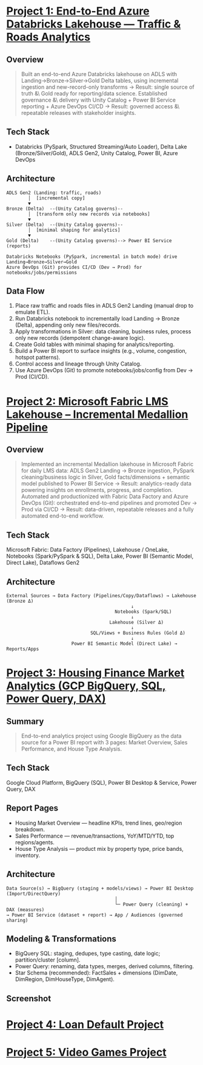 # [Project 1: End-to-End Azure Databricks Lakehouse — Traffic & Roads Analytics](https://github.com/khanhmdinh/khanhmdinh.github.io/tree/main/01_End-to-End%20Azure%20Databricks%20Lakehouse%20%E2%80%93%20Traffic%20%26%20Roads%20Analytics)

## Overview
> Built an end-to-end Azure Databricks lakehouse on ADLS with Landing→Bronze→Silver→Gold Delta tables, using incremental ingestion and new-record-only transforms → Result: single source of truth \&\ Gold ready for reporting/data science.
> Established governance \&\ delivery with Unity Catalog + Power BI Service reporting + Azure DevOps CI/CD → Result: governed access \&\ repeatable releases with stakeholder insights.

## Tech Stack
* Databricks (PySpark, Structured Streaming/Auto Loader), Delta Lake (Bronze/Silver/Gold), ADLS Gen2, Unity Catalog, Power BI, Azure DevOps

## Architecture
```postgresql
ADLS Gen2 (Landing: traffic, roads)
        │  [incremental copy]
        ▼
Bronze (Delta)  --(Unity Catalog governs)--
        │  [transform only new records via notebooks]
        ▼
Silver (Delta)  --(Unity Catalog governs)--
        │  [minimal shaping for analytics]
        ▼
Gold (Delta)    --(Unity Catalog governs)--> Power BI Service (reports)

Databricks Notebooks (PySpark, incremental in batch mode) drive Landing→Bronze→Silver→Gold
Azure DevOps (Git) provides CI/CD (Dev → Prod) for notebooks/jobs/permissions

```

## Data Flow
1. Place raw traffic and roads files in ADLS Gen2 Landing (manual drop to emulate ETL).
2. Run Databricks notebook to incrementally load Landing → Bronze (Delta), appending only new files/records.
3. Apply transformations in Silver: data cleaning, business rules, process only new records (idempotent change-aware logic).
4. Create Gold tables with minimal shaping for analytics/reporting.
5. Build a Power BI report to surface insights (e.g., volume, congestion, hotspot patterns).
6. Control access and lineage through Unity Catalog.
7. Use Azure DevOps (Git) to promote notebooks/jobs/config from Dev → Prod (CI/CD).

# [Project 2: Microsoft Fabric LMS Lakehouse – Incremental Medallion Pipeline](https://github.com/khanhmdinh/khanhmdinh.github.io/tree/main/02_Microsoft%20Fabric%20LMS%20Lakehouse%20%E2%80%93%20Incremental%20Medallion%20Pipeline)

## Overview
> Implemented an incremental Medallion lakehouse in Microsoft Fabric for daily LMS data: ADLS Gen2 Landing → Bronze ingestion, PySpark cleaning/business logic in Silver, Gold facts/dimensions + semantic model published to Power BI Service → Result: analytics-ready data powering insights on enrollments, progress, and completion.
> Automated and productionized with Fabric Data Factory and Azure DevOps (Git): orchestrated end-to-end pipelines and promoted Dev → Prod via CI/CD → Result: data-driven, repeatable releases and a fully automated end-to-end workflow.

## Tech Stack
Microsoft Fabric: Data Factory (Pipelines), Lakehouse / OneLake, Notebooks (Spark/PySpark & SQL), Delta Lake, Power BI (Semantic Model, Direct Lake), Dataflows Gen2

## Architecture

```
External Sources → Data Factory (Pipelines/Copy/Dataflows) → Lakehouse (Bronze Δ)
                                              ↓
                                        Notebooks (Spark/SQL)
                                              ↓
                                      Lakehouse (Silver Δ)
                                              ↓
                               SQL/Views + Business Rules (Gold Δ)
                                              ↓
                        Power BI Semantic Model (Direct Lake) → Reports/Apps
```


# [Project 3: Housing Finance Market Analytics (GCP BigQuery, SQL, Power Query, DAX)](https://github.com/khanhmdinh/khanhmdinh.github.io/tree/main/03_Housing%20Finance%20Market%20Analytics)

## Summary
> End-to-end analytics project using Google BigQuery as the data source for a Power BI report with 3 pages: Market Overview, Sales Performance, and House Type Analysis.

## Tech Stack
Google Cloud Platform, BigQuery (SQL), Power BI Desktop & Service, Power Query, DAX

## Report Pages
* Housing Market Overview — headline KPIs, trend lines, geo/region breakdown.
* Sales Performance — revenue/transactions, YoY/MTD/YTD, top regions/agents.
* House Type Analysis — product mix by property type, price bands, inventory.

## Architecture
```
Data Source(s) → BigQuery (staging + models/views) → Power BI Desktop (Import/DirectQuery)
                                        │
                                        └─ Power Query (cleaning) + DAX (measures)
→ Power BI Service (dataset + report) → App / Audiences (governed sharing)
```

## Modeling & Transformations
* BigQuery SQL: staging, dedupes, type casting, date logic; partition/cluster [column].
* Power Query: renaming, data types, merges, derived columns, filtering.
* Star Schema (recommended): FactSales + dimensions (DimDate, DimRegion, DimHouseType, DimAgent).

## Screenshot

# [Project 4: Loan Default Project](https://github.com/khanhmdinh/khanhmdinh.github.io/tree/main/04_Loan%20Default%20Project)

# [Project 5: Video Games Project](https://github.com/khanhmdinh/khanhmdinh.github.io/tree/main/05_Video%20Games%20Project)
